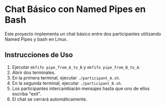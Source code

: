 # Chat Básico con Named Pipes en Bash

Este proyecto implementa un chat básico entre dos participantes utilizando Named Pipes y bash en Linux.

## Instrucciones de Uso

1. Ejecutar `mkfifo pipe_from_A_to_B` y `mkfifo pipe_from_B_to_A`.
2. Abrir dos terminales.
3. En la primera terminal, ejecutar `./participant_A.sh`.
4. En la segunda terminal, ejecutar `./participant_B.sh`.
5. Los participantes intercambiarán mensajes hasta que uno de ellos escriba "exit".
6. El chat se cerrará automáticamente.

